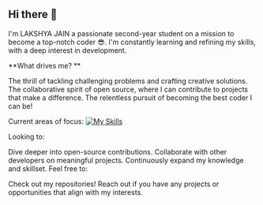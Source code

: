 ## Hi there 👋

I'm LAKSHYA JAIN a passionate  second-year student on a mission to become a top-notch coder 😎. I'm constantly learning and refining my skills, with a deep interest in development. ️

**What drives me? **

The thrill of tackling challenging problems and crafting creative solutions.
The collaborative spirit of open source, where I can contribute to projects that make a difference.
The relentless pursuit of becoming the best coder I can be!

Current areas of focus:
[![My Skills](https://skillicons.dev/icons?i=cpp,js,python,c,gcp,jquery,npm,git,html,css,bootstrap,tailwind)](https://skillicons.dev)

Looking to:

Dive deeper into open-source contributions.
Collaborate with other developers on meaningful projects.
Continuously expand my knowledge and skillset.
Feel free to:

Check out my repositories!
Reach out if you have any projects or opportunities that align with my interests.
<!--
**lakshya1333/lakshya1333** is a ✨ _special_ ✨ repository because its `README.md` (this file) appears on your GitHub profile.

Here are some ideas to get you started:

- 🔭 I’m currently working on ...
- 🌱 I’m currently learning ...
- 👯 I’m looking to collaborate on ...
- 🤔 I’m looking for help with ...
- 💬 Ask me about ...
- 📫 How to reach me: ...
- 😄 Pronouns: ...
- ⚡ Fun fact: ...
-->
